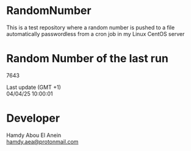# RandomNumber    
This is a test repository where a random number is pushed to a file automatically passwordless from a cron job in my Linux CentOS server    
# Random Number of the last run   
7643
      
Last update (GMT +1)    
04/04/25 10:00:01
# Developer    
Hamdy Abou El Anein   
hamdy.aea@protonmail.com

